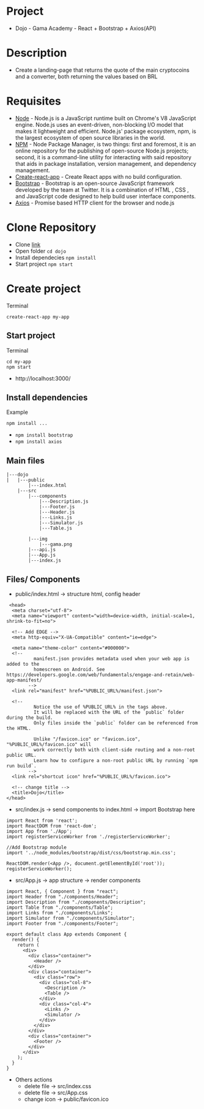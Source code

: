 # Project

- Dojo - Gama Academy - React + Bootstrap + Axios(API)

# Description

- Create a landing-page that returns the quote of the main cryptocoins and a converter, both returning the values ​​based on BRL

# Requisites

- [Node](https://nodejs.org/en/) - Node.js is a JavaScript runtime built on Chrome's V8 JavaScript engine. Node.js uses an event-driven, non-blocking I/O model that makes it lightweight and efficient. Node.js' package ecosystem, npm, is the largest ecosystem of open source libraries in the world.
- [NPM](https://www.npmjs.com/) - Node Package Manager, is two things: first and foremost, it is an online repository for the publishing of open-source Node.js projects; second, it is a command-line utility for interacting with said repository that aids in package installation, version management, and dependency management.
- [Create-react-app](https://github.com/facebook/create-react-app/blob/master/packages/react-scripts/template/README.md) - Create React apps with no build configuration.
- [Bootstrap](https://getbootstrap.com.br/docs/4.1/getting-started/download/) - Bootstrap is an open-source JavaScript framework developed by the team at Twitter. It is a combination of HTML , CSS , and JavaScript code designed to help build user interface components.
- [Axios](https://github.com/axios/axios) - Promise based HTTP client for the browser and node.js

# Clone Repository
- Clone [link](https://github.com/bucceroni/cryptocoins)
- Open folder `cd dojo`
- Install dependecies `npm install`
- Start project `npm start`

# Create project

Terminal

```
create-react-app my-app
```

## Start project

Terminal

```
cd my-app
npm start
```

- http://localhost:3000/

## Install dependencies

Example

```
npm install ...
```

- `npm install bootstrap`
- `npm install axios`

## Main files

```
|---dojo
|   |---public
        |---index.html
    |---src
        |---components
            |---Description.js
            |---Footer.js
            |---Header.js
            |---Links.js
            |---Simulator.js
            |---Table.js

        |---img
            |---gama.png
        |---api.js
        |---App.js
        |---index.js
```

## Files/ Components

- public/index.html -> structure html, config header

```
 <head>
  <meta charset="utf-8">
  <meta name="viewport" content="width=device-width, initial-scale=1, shrink-to-fit=no">

  <!-- Add EDGE -->
  <meta http-equiv="X-UA-Compatible" content="ie=edge">

  <meta name="theme-color" content="#000000">
  <!--
          manifest.json provides metadata used when your web app is added to the
          homescreen on Android. See https://developers.google.com/web/fundamentals/engage-and-retain/web-app-manifest/
        -->
  <link rel="manifest" href="%PUBLIC_URL%/manifest.json">

  <!--
          Notice the use of %PUBLIC_URL% in the tags above.
          It will be replaced with the URL of the `public` folder during the build.
          Only files inside the `public` folder can be referenced from the HTML.

          Unlike "/favicon.ico" or "favicon.ico", "%PUBLIC_URL%/favicon.ico" will
          work correctly both with client-side routing and a non-root public URL.
          Learn how to configure a non-root public URL by running `npm run build`.
        -->
  <link rel="shortcut icon" href="%PUBLIC_URL%/favicon.ico">

  <!-- change title -->
  <title>Dojo</title>
</head>
```

- src/index.js -> send components to index.html -> import Bootstrap here

```
import React from 'react';
import ReactDOM from 'react-dom';
import App from './App';
import registerServiceWorker from './registerServiceWorker';

//Add Bootstrap module
import '../node_modules/bootstrap/dist/css/bootstrap.min.css';

ReactDOM.render(<App />, document.getElementById('root'));
registerServiceWorker();
```

- src/App.js -> app structure -> render components

```
import React, { Component } from "react";
import Header from "./components/Header";
import Description from "./components/Description";
import Table from "./components/Table";
import Links from "./components/Links";
import Simulator from "./components/Simulator";
import Footer from "./components/Footer";

export default class App extends Component {
  render() {
    return (
      <div>
        <div class="container">
          <Header />
        </div>
        <div class="container">
          <div class="row">
            <div class="col-8">
              <Description />
              <Table />
            </div>
            <div class="col-4">
              <Links />
              <Simulator />
            </div>
          </div>
        </div>
        <div class="container">
          <Footer />
        </div>
      </div>
    );
  }
}
```

- Others actions
  - delete file -> src/index.css
  - delete file -> src/App.css
  - change icon -> public/favicon.ico
